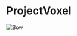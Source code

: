 # ProjectVoxel
![Bow](https://github.com/Erces/ProjectVoxel/assets/51009171/9c7dec2c-3e45-4fde-a5a3-8885996b19ff)
